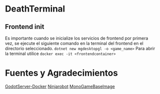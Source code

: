 # DeathTerminal
 
## Frontend init
Es importante cuando se inicialize los servicios de frontend por primera vez, se ejecute el siguiente comando en la terminal del frontend en el directorio seleccionado.
 `dotnet new mgdesktopgl -o <game_name>`
Para abrir la terminal utilice `docker exec -it <frontendcontainer>`
 # Fuentes y Agradecimientos

[GodotServer-Docker](https://github.com/GodotNuts/GodotServer-Docker)
[Ninjarobot](https://github.com/ninjarobot/mono-in-docker)
[MonoGameBaseImage](https://github.com/mikescandy/MonoGameBaseImage/blob/main/Dockerfile)
